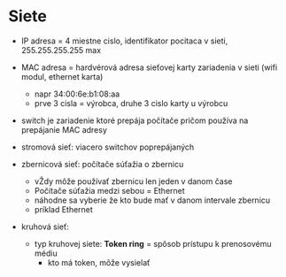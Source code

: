 
# Siete
- IP adresa = 4 miestne cislo, identifikator pocitaca v sieti, 255.255.255.255 max
- MAC adresa = hardvérová adresa sieťovej karty zariadenia v sieti (wifi modul, ethernet karta)
    - napr 34:00:6e:b1:08:aa
    - prve 3 cisla = výrobca, druhe 3 cislo karty u výrobcu
- switch je zariadenie ktoré prepája počítače pričom používa na prepájanie MAC adresy
- stromová sieť: viacero switchov poprepájaných
- zbernicová sieť: počítače súťažia o zbernicu
    - vŽdy môže používať zbernicu len jeden v danom čase
    - Počítače súťažia medzi sebou = Ethernet
    - náhodne sa vyberie že kto bude mať v danom intervale zbernicu
    - príklad Ethernet
    
- kruhová sieť: 
    - typ kruhovej siete: **Token ring** = spôsob prístupu k prenosovému médiu
         - kto má token, môže vysielať

